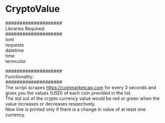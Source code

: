 # CryptoValue  
  
  
####################  
Libraries Required:   
####################  
lxml  
requests  
datetime  
time  
termcolor   
  
  
####################  
Functionality:  
####################  
The script scrapes https://coinmarketcap.com for every 3 seconds and gives you the values (USD) of each coin provided in the list.   
The std out of the crypto currency value would be red or green when the value increases or decreases respectively.   
New line is printed only if there is a change in value of at least one currency.  